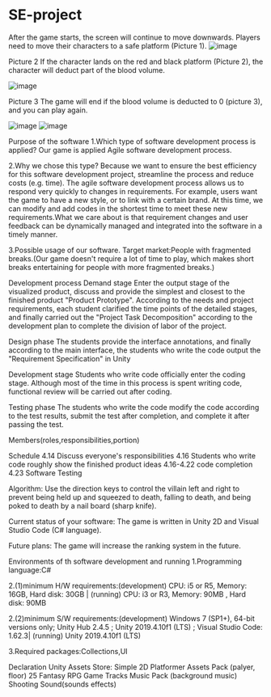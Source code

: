 # SE-project
After the game starts, the screen will continue to move downwards. Players need to move their characters to a safe platform (Picture 1).
![image](https://github.com/ConnerSio/SE-project/assets/167536437/8c90b696-b101-48c7-8d11-a86a45d0aa25)

Picture 2 If the character lands on the red and black platform (Picture 2), the character will deduct part of the blood volume.

![image](https://github.com/ConnerSio/SE-project/assets/167536437/9ab211a6-6259-4be0-b69c-0deadbc72c1a)

Picture 3 The game will end if the blood volume is deducted to 0 (picture 3), and you can play again.

![image](https://github.com/ConnerSio/SE-project/assets/167536437/13c95184-a9b7-44b1-b344-38369a17b9d7)
![image](https://github.com/ConnerSio/SE-project/assets/167536437/f36b0355-ecb3-4f78-9bb4-5ff36ff42e7e)

Purpose of the software 1.Which type of software development process is applied? Our game is applied Agile software development process.

2.Why we chose this type? Because we want to ensure the best efficiency for this software development project, streamline the process and reduce costs (e.g. time). The agile software development process allows us to respond very quickly to changes in requirements. For example, users want the game to have a new style, or to link with a certain brand. At this time, we can modify and add codes in the shortest time to meet these new requirements.What we care about is that requirement changes and user feedback can be dynamically managed and integrated into the software in a timely manner.

3.Possible usage of our software. Target market:People with fragmented breaks.(Our game doesn't require a lot of time to play, which makes short breaks entertaining for people with more fragmented breaks.)

Development process Demand stage Enter the output stage of the visualized product, discuss and provide the simplest and closest to the finished product "Product Prototype". According to the needs and project requirements, each student clarified the time points of the detailed stages, and finally carried out the "Project Task Decomposition" according to the development plan to complete the division of labor of the project.

Design phase The students provide the interface annotations, and finally according to the main interface, the students who write the code output the "Requirement Specification" in Unity

Development stage Students who write code officially enter the coding stage. Although most of the time in this process is spent writing code, functional review will be carried out after coding.

Testing phase The students who write the code modify the code according to the test results, submit the test after completion, and complete it after passing the test.

Members(roles,responsibilities,portion) 

Schedule 4.14 Discuss everyone's responsibilities 4.16 Students who write code roughly show the finished product ideas 4.16-4.22 code completion 4.23 Software Testing

Algorithm: Use the direction keys to control the villain left and right to prevent being held up and squeezed to death, falling to death, and being poked to death by a nail board (sharp knife).

Current status of your software: The game is written in Unity 2D and Visual Studio Code (C# language).

Future plans: The game will increase the ranking system in the future.

Environments of th software development and running 1.Programming language:C#

2.(1)minimum H/W requirements:(development) CPU: i5 or R5, Memory: 16GB, Hard disk: 30GB | (running) CPU: i3 or R3, Memory: 90MB , Hard disk: 90MB

2.(2)minimum S/W requirements:(development) Windows 7 (SP1+), 64-bit versions only; Unity Hub 2.4.5 ; Unity 2019.4.10f1 (LTS) ; Visual Studio Code: 1.62.3| (running) Unity 2019.4.10f1 (LTS)

3.Required packages:Collections,UI

Declaration Unity Assets Store: Simple 2D Platformer Assets Pack (palyer, floor) 25 Fantasy RPG Game Tracks Music Pack (background music) Shooting Sound(sounds effects)


